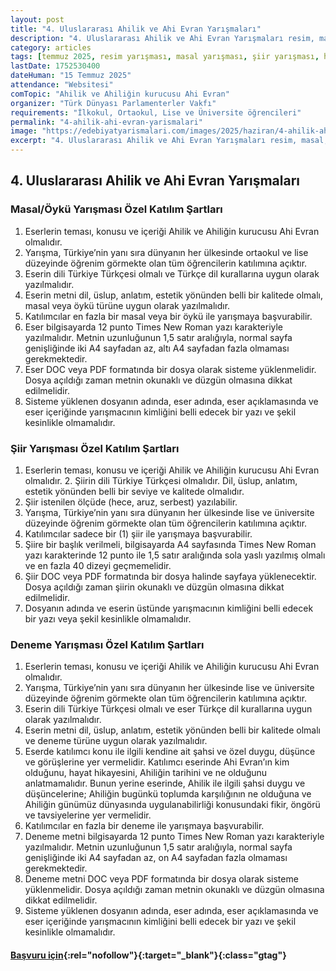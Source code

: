 ```yaml
---
layout: post
title: "4. Uluslararası Ahilik ve Ahi Evran Yarışmaları"
description: "4. Uluslararası Ahilik ve Ahi Evran Yarışmaları resim, masal, öykü, şiir ve deneme kategorilerinde düzenlenecektir."
category: articles
tags: [temmuz 2025, resim yarışması, masal yarışması, şiir yarışması, hikaye yarışması, deneme yarışması, ilkokul, ortaokul, lise, üniversite]
lastDate: 1752530400
dateHuman: "15 Temmuz 2025"
attendance: "Websitesi"
comTopic: "Ahilik ve Ahiliğin kurucusu Ahi Evran"
organizer: "Türk Dünyası Parlamenterler Vakfı"
requirements: "İlkokul, Ortaokul, Lise ve Üniversite öğrencileri"
permalink: "4-ahilik-ahi-evran-yarismalari"
image: "https://edebiyatyarismalari.com/images/2025/haziran/4-ahilik-ahi-evran-yarismasi.jpg"
excerpt: "4. Uluslararası Ahilik ve Ahi Evran Yarışmaları resim, masal, öykü, şiir ve deneme kategorilerinde düzenlenecektir."
---
```


## 4. Uluslararası Ahilik ve Ahi Evran Yarışmaları

### Masal/Öykü Yarışması Özel Katılım Şartları

1. Eserlerin teması, konusu ve içeriği Ahilik ve Ahiliğin kurucusu Ahi Evran olmalıdır.
2. Yarışma, Türkiye’nin yanı sıra dünyanın her ülkesinde ortaokul ve lise düzeyinde öğrenim görmekte olan tüm öğrencilerin katılımına açıktır.
3. Eserin dili Türkiye Türkçesi olmalı ve Türkçe dil kurallarına uygun olarak yazılmalıdır. 
4. Eserin metni dil, üslup, anlatım, estetik yönünden belli bir kalitede olmalı, masal veya öykü türüne uygun olarak yazılmalıdır.
5. Katılımcılar en fazla bir masal veya bir öykü ile yarışmaya başvurabilir. 
6. Eser bilgisayarda 12 punto Times New Roman yazı karakteriyle yazılmalıdır. Metnin uzunluğunun 1,5 satır aralığıyla, normal sayfa genişliğinde iki A4 sayfadan az, altı A4 sayfadan fazla olmaması gerekmektedir.
7. Eser DOC veya PDF formatında bir dosya olarak sisteme yüklenmelidir. Dosya açıldığı zaman metnin okunaklı ve düzgün olmasına dikkat edilmelidir. 
8. Sisteme yüklenen dosyanın adında, eser adında, eser açıklamasında ve eser içeriğinde yarışmacının kimliğini belli edecek bir yazı ve şekil kesinlikle olmamalıdır.

### Şiir Yarışması Özel Katılım Şartları

1. Eserlerin teması, konusu ve içeriği Ahilik ve Ahiliğin kurucusu Ahi Evran olmalıdır. 2. Şiirin dili Türkiye Türkçesi olmalıdır. Dil, üslup, anlatım, estetik yönünden belli bir seviye ve kalitede olmalıdır. 
3. Şiir istenilen ölçüde (hece, aruz, serbest) yazılabilir. 
4. Yarışma, Türkiye’nin yanı sıra dünyanın her ülkesinde lise ve üniversite düzeyinde öğrenim görmekte olan tüm öğrencilerin katılımına açıktır.
5. Katılımcılar sadece bir (1) şiir ile yarışmaya başvurabilir. 
6. Şiire bir başlık verilmeli, bilgisayarda A4 sayfasında Times New Roman yazı karakterinde 12 punto ile 1,5 satır aralığında sola yaslı yazılmış olmalı ve en fazla 40 dizeyi geçmemelidir.
7. Şiir DOC veya PDF formatında bir dosya halinde sayfaya yüklenecektir. Dosya açıldığı zaman şiirin okunaklı ve düzgün olmasına dikkat edilmelidir. 
8. Dosyanın adında ve eserin üstünde yarışmacının kimliğini belli edecek bir yazı veya şekil kesinlikle olmamalıdır. 

### Deneme Yarışması Özel Katılım Şartları

1. Eserlerin teması, konusu ve içeriği Ahilik ve Ahiliğin kurucusu Ahi Evran olmalıdır.
2. Yarışma, Türkiye’nin yanı sıra dünyanın her ülkesinde lise ve üniversite düzeyinde öğrenim görmekte olan tüm öğrencilerin katılımına açıktır.
3. Eserin dili Türkiye Türkçesi olmalı ve eser Türkçe dil kurallarına uygun olarak yazılmalıdır. 
4. Eserin metni dil, üslup, anlatım, estetik yönünden belli bir kalitede olmalı ve deneme türüne uygun olarak yazılmalıdır. 
5. Eserde katılımcı konu ile ilgili kendine ait şahsi ve özel duygu, düşünce ve görüşlerine yer vermelidir. Katılımcı eserinde Ahi Evran’ın kim olduğunu, hayat hikayesini, Ahiliğin tarihini ve ne olduğunu anlatmamalıdır.  Bunun yerine eserinde, Ahilik ile ilgili şahsi duygu ve düşüncelerine; Ahiliğin bugünkü toplumda karşılığının ne olduğuna ve Ahiliğin günümüz dünyasında uygulanabilirliği konusundaki fikir, öngörü ve tavsiyelerine yer vermelidir.
6. Katılımcılar en fazla bir deneme ile yarışmaya başvurabilir. 
7. Deneme metni bilgisayarda 12 punto Times New Roman yazı karakteriyle yazılmalıdır. Metnin uzunluğunun 1,5 satır aralığıyla, normal sayfa genişliğinde iki A4 sayfadan az, on A4 sayfadan fazla olmaması gerekmektedir.
8. Deneme metni DOC veya PDF formatında bir dosya olarak sisteme yüklenmelidir. Dosya açıldığı zaman metnin okunaklı ve düzgün olmasına dikkat edilmelidir. 
9. Sisteme yüklenen dosyanın adında, eser adında, eser açıklamasında ve eser içeriğinde yarışmacının kimliğini belli edecek bir yazı ve şekil kesinlikle olmamalıdır.


#### [Başvuru için](https://www.ahievran.org/tr/createaccount?ref=edebiyatyarismalari.com){:rel="nofollow"}{:target="_blank"}{:class="gtag"}
